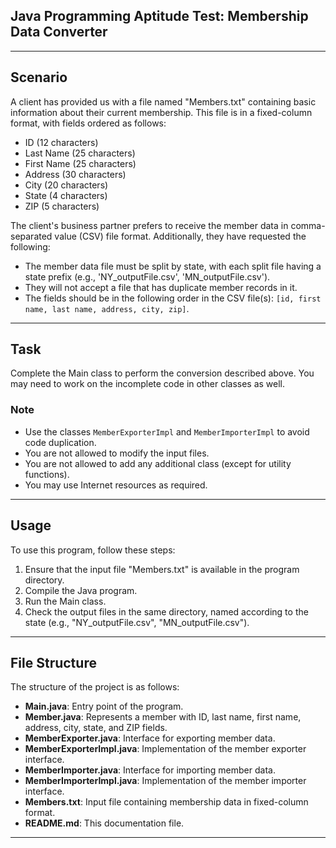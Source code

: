 ## Java Programming Aptitude Test: Membership Data Converter

---

## Scenario

A client has provided us with a file named "Members.txt" containing basic information about their current membership. This file is in a fixed-column format, with fields ordered as follows:
- ID (12 characters)
- Last Name (25 characters)
- First Name (25 characters)
- Address (30 characters)
- City (20 characters)
- State (4 characters)
- ZIP (5 characters)

The client's business partner prefers to receive the member data in comma-separated value (CSV) file format. Additionally, they have requested the following:
- The member data file must be split by state, with each split file having a state prefix (e.g., 'NY_outputFile.csv', 'MN_outputFile.csv').
- They will not accept a file that has duplicate member records in it.
- The fields should be in the following order in the CSV file(s): `[id, first name, last name, address, city, zip]`.

---

## Task

Complete the Main class to perform the conversion described above. You may need to work on the incomplete code in other classes as well.

### Note

- Use the classes `MemberExporterImpl` and `MemberImporterImpl` to avoid code duplication.
- You are not allowed to modify the input files.
- You are not allowed to add any additional class (except for utility functions).
- You may use Internet resources as required.

---

## Usage

To use this program, follow these steps:
1. Ensure that the input file "Members.txt" is available in the program directory.
2. Compile the Java program.
3. Run the Main class.
4. Check the output files in the same directory, named according to the state (e.g., "NY_outputFile.csv", "MN_outputFile.csv").

---

## File Structure

The structure of the project is as follows:
- **Main.java**: Entry point of the program.
- **Member.java**: Represents a member with ID, last name, first name, address, city, state, and ZIP fields.
- **MemberExporter.java**: Interface for exporting member data.
- **MemberExporterImpl.java**: Implementation of the member exporter interface.
- **MemberImporter.java**: Interface for importing member data.
- **MemberImporterImpl.java**: Implementation of the member importer interface.
- **Members.txt**: Input file containing membership data in fixed-column format.
- **README.md**: This documentation file.

---



